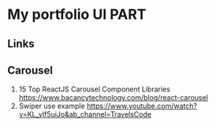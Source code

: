 # My portfolio UI PART

## Links

## Carousel

1. 15 Top ReactJS Carousel Component Libraries <https://www.bacancytechnology.com/blog/react-carousel>
2. Swiper use example <https://www.youtube.com/watch?v=KL_yIf5uiJo&ab_channel=TravelsCode>
